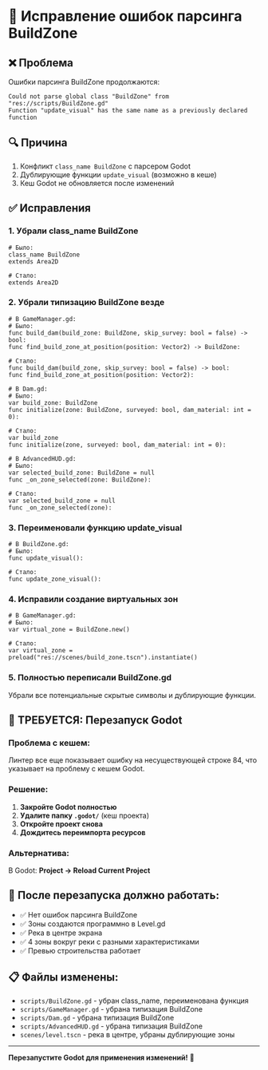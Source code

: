# 🔧 Исправление ошибок парсинга BuildZone

## ❌ **Проблема**
Ошибки парсинга BuildZone продолжаются:
```
Could not parse global class "BuildZone" from "res://scripts/BuildZone.gd"
Function "update_visual" has the same name as a previously declared function
```

## 🔍 **Причина**
1. Конфликт `class_name BuildZone` с парсером Godot
2. Дублирующие функции `update_visual` (возможно в кеше)
3. Кеш Godot не обновляется после изменений

## ✅ **Исправления**

### 1. **Убрали class_name BuildZone**
```gdscript
# Было:
class_name BuildZone
extends Area2D

# Стало:
extends Area2D
```

### 2. **Убрали типизацию BuildZone везде**
```gdscript
# В GameManager.gd:
# Было:
func build_dam(build_zone: BuildZone, skip_survey: bool = false) -> bool:
func find_build_zone_at_position(position: Vector2) -> BuildZone:

# Стало:
func build_dam(build_zone, skip_survey: bool = false) -> bool:
func find_build_zone_at_position(position: Vector2):

# В Dam.gd:
# Было:
var build_zone: BuildZone
func initialize(zone: BuildZone, surveyed: bool, dam_material: int = 0):

# Стало:
var build_zone
func initialize(zone, surveyed: bool, dam_material: int = 0):

# В AdvancedHUD.gd:
# Было:
var selected_build_zone: BuildZone = null
func _on_zone_selected(zone: BuildZone):

# Стало:
var selected_build_zone = null
func _on_zone_selected(zone):
```

### 3. **Переименовали функцию update_visual**
```gdscript
# В BuildZone.gd:
# Было:
func update_visual():

# Стало:
func update_zone_visual():
```

### 4. **Исправили создание виртуальных зон**
```gdscript
# В GameManager.gd:
# Было:
var virtual_zone = BuildZone.new()

# Стало:
var virtual_zone = preload("res://scenes/build_zone.tscn").instantiate()
```

### 5. **Полностью переписали BuildZone.gd**
Убрали все потенциальные скрытые символы и дублирующие функции.

## 🚨 **ТРЕБУЕТСЯ: Перезапуск Godot**

### Проблема с кешем:
Линтер все еще показывает ошибку на несуществующей строке 84, что указывает на проблему с кешем Godot.

### Решение:
1. **Закройте Godot полностью**
2. **Удалите папку `.godot/`** (кеш проекта)
3. **Откройте проект снова**
4. **Дождитесь переимпорта ресурсов**

### Альтернатива:
В Godot: **Project → Reload Current Project**

## 🎯 **После перезапуска должно работать:**

- ✅ Нет ошибок парсинга BuildZone
- ✅ Зоны создаются программно в Level.gd
- ✅ Река в центре экрана
- ✅ 4 зоны вокруг реки с разными характеристиками
- ✅ Превью строительства работает

## 📋 **Файлы изменены:**
- `scripts/BuildZone.gd` - убран class_name, переименована функция
- `scripts/GameManager.gd` - убрана типизация BuildZone
- `scripts/Dam.gd` - убрана типизация BuildZone  
- `scripts/AdvancedHUD.gd` - убрана типизация BuildZone
- `scenes/level.tscn` - река в центре, убраны дублирующие зоны

---

**Перезапустите Godot для применения изменений!** 🔄
